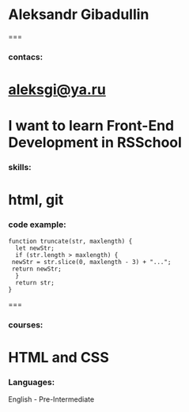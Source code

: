 # Aleksandr Gibadullin
===
### contacs:

aleksgi@ya.ru
===
I want to learn Front-End Development in RSSchool
===
### skills:
html, git
===
### code example:
```
function truncate(str, maxlength) {
  let newStr;
  if (str.length > maxlength) {
 newStr = str.slice(0, maxlength - 3) + "...";
 return newStr;
  }
  return str;
}
```
===
### courses: 
HTML and CSS
===
### Languages:
 English - Pre-Intermediate